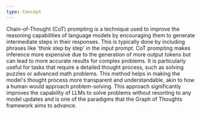 ```yaml
---
type: Concept
---
```


Chain-of-Thought (CoT) prompting is a technique used to improve the reasoning capabilities of language models by encouraging them to generate intermediate steps in their responses. This is typically done by including phrases like 'think step by step' in the input prompt. CoT prompting makes inference more expensive due to the generation of more output tokens but can lead to more accurate results for complex problems. It is particularly useful for tasks that require a detailed thought process, such as solving puzzles or advanced math problems. This method helps in making the model's thought process more transparent and understandable, akin to how a human would approach problem-solving. This approach significantly improves the capability of LLMs to solve problems without resorting to any model updates and is one of the paradigms that the Graph of Thoughts framework aims to advance.